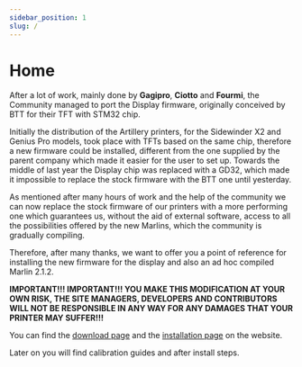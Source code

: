 ```yaml
---
sidebar_position: 1
slug: /
---
```


# Home

After a lot of work, mainly done by **Gagipro**, **Ciotto** and **Fourmi**, the Community managed to port the Display firmware, originally conceived by BTT for their TFT with STM32 chip.

Initially the distribution of the Artillery printers, for the Sidewinder X2 and Genius Pro models, took place with TFTs based on the same chip, therefore a new firmware could be installed, different from the one supplied by the parent company which made it easier for the user to set up. Towards the middle of last year the Display chip was replaced with a GD32, which made it impossible to replace the stock firmware with the BTT one until yesterday.

As mentioned after many hours of work and the help of the community we can now replace the stock firmware of our printers with a more performing one which guarantees us, without the aid of external software, access to all the possibilities offered by the new Marlins, which the community is gradually compiling.

Therefore, after many thanks, we want to offer you a point of reference for installing the new firmware for the display and also an ad hoc compiled Marlin 2.1.2.

**IMPORTANT!!! IMPORTANT!!! YOU MAKE THIS MODIFICATION AT YOUR OWN RISK, THE SITE MANAGERS, DEVELOPERS AND CONTRIBUTORS WILL NOT BE RESPONSIBLE IN ANY WAY FOR ANY DAMAGES THAT YOUR PRINTER MAY SUFFER!!!**


You can find the [download page](./downloads) and the [installation page](./installation) on the website.

Later on you will find calibration guides and after install steps.